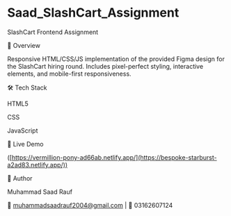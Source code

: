 # Saad_SlashCart_Assignment

SlashCart Frontend Assignment

📌 Overview

Responsive HTML/CSS/JS implementation of the provided Figma design for the SlashCart hiring round. Includes pixel-perfect styling, interactive elements, and mobile-first responsiveness.

🛠 Tech Stack

HTML5

CSS

JavaScript 

🚀 Live Demo

([https://vermillion-pony-ad66ab.netlify.app/](https://bespoke-starburst-a2ad83.netlify.app/))

👤 Author

Muhammad Saad Rauf

📧 muhammadsaadrauf2004@gmail.com | 📱 03162607124
